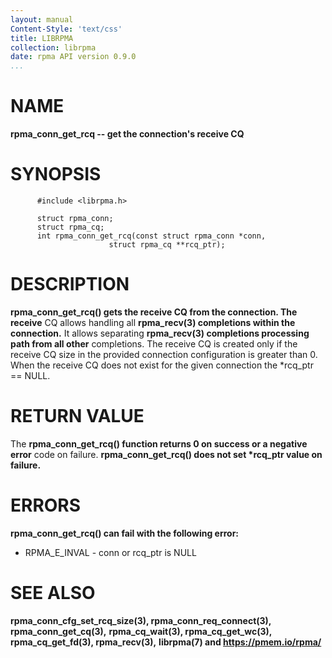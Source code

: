 ```yaml
---
layout: manual
Content-Style: 'text/css'
title: LIBRPMA
collection: librpma
date: rpma API version 0.9.0
...
```


[comment]: <> (SPDX-License-Identifier: BSD-3-Clause)
[comment]: <> (Copyright 2020, Intel Corporation)

NAME
====

**rpma\_conn\_get\_rcq \-- get the connection\'s receive CQ**

SYNOPSIS
========

          #include <librpma.h>

          struct rpma_conn;
          struct rpma_cq;
          int rpma_conn_get_rcq(const struct rpma_conn *conn,
                          struct rpma_cq **rcq_ptr);

DESCRIPTION
===========

**rpma\_conn\_get\_rcq() gets the receive CQ from the connection. The
receive** CQ allows handling all **rpma\_recv(3) completions within the
connection.** It allows separating **rpma\_recv(3) completions
processing path from all other** completions. The receive CQ is created
only if the receive CQ size in the provided connection configuration is
greater than 0. When the receive CQ does not exist for the given
connection the \*rcq\_ptr == NULL.

RETURN VALUE
============

The **rpma\_conn\_get\_rcq() function returns 0 on success or a negative
error** code on failure. **rpma\_conn\_get\_rcq() does not set
\*rcq\_ptr value on failure.**

ERRORS
======

**rpma\_conn\_get\_rcq() can fail with the following error:**

-   RPMA\_E\_INVAL - conn or rcq\_ptr is NULL

SEE ALSO
========

**rpma\_conn\_cfg\_set\_rcq\_size(3), rpma\_conn\_req\_connect(3),
rpma\_conn\_get\_cq(3),** **rpma\_cq\_wait(3), rpma\_cq\_get\_wc(3),
rpma\_cq\_get\_fd(3), rpma\_recv(3),** **librpma(7) and
https://pmem.io/rpma/**
